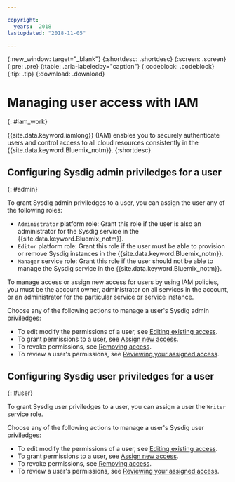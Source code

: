 ```yaml
---

copyright:
  years:  2018
lastupdated: "2018-11-05"

---
```


{:new_window: target="_blank"}
{:shortdesc: .shortdesc}
{:screen: .screen}
{:pre: .pre}
{:table: .aria-labeledby="caption"}
{:codeblock: .codeblock}
{:tip: .tip}
{:download: .download}

 
# Managing user access with IAM
{: #iam_work}

{{site.data.keyword.iamlong}} (IAM) enables you to securely authenticate users and control access to all cloud resources consistently in the {{site.data.keyword.Bluemix_notm}}. 
{:shortdesc}


## Configuring Sysdig admin priviledges for a user
{: #admin}

To grant Sysdig admin priviledges to a user, you can assign the user any of the following roles:

* `Administrator` platform role: Grant this role if the user is also an administrator for the Sysdig service in the {{site.data.keyword.Bluemix_notm}}.
* `Editor` platform role: Grant this role if the user must be able to provision or remove Sysdig instances in the {{site.data.keyword.Bluemix_notm}}.
* `Manager` service role:  Grant this role if the user should not be able to manage the Sysdig service in the {{site.data.keyword.Bluemix_notm}}.

To manage access or assign new access for users by using IAM policies, you must be the account owner, administrator on all services in the account, or an administrator for the particular service or service instance. 

Choose any of the following actions to manage a user's Sysdig admin priviledges:

* To edit modify the permissions of a user, see [Editing existing access](/docs/iam/mngiam.html#editing-existing-access).
* To grant permissions to a user, see [Assign new access](/docs/iam/mngiam.html#assignaccess).
* To revoke permissions, see [Removing access](/docs/iam/mngiam.html#removing-access).
* To review a user's permissions, see [Reviewing your assigned access](/docs/iam/mngiam.html#reviewing-your-assigned-access).


## Configuring Sysdig user priviledges for a user
{: #user}

To grant Sysdig user priviledges to a user, you can assign a user the `Writer` service role.

Choose any of the following actions to manage a user's Sysdig user priviledges:

* To edit modify the permissions of a user, see [Editing existing access](/docs/iam/mngiam.html#editing-existing-access).
* To grant permissions to a user, see [Assign new access](/docs/iam/mngiam.html#assignaccess).
* To revoke permissions, see [Removing access](/docs/iam/mngiam.html#removing-access).
* To review a user's permissions, see [Reviewing your assigned access](/docs/iam/mngiam.html#reviewing-your-assigned-access).
 


